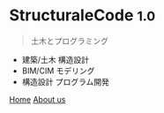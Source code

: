 # StructuraleCode <small>1.0</small>

> 土木とプログラミング

- 建築/土木 構造設計
- BIM/CIM モデリング
- 構造設計 プログラム開発

[Home](https://malme.app)
[About us](https://www.malme.net/about_us)